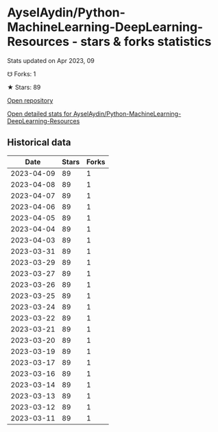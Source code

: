 # AyselAydin/Python-MachineLearning-DeepLearning-Resources - stars & forks statistics

Stats updated on Apr 2023, 09

☋ Forks: 1

★ Stars: 89

[Open repository](https://github.com/AyselAydin/Python-MachineLearning-DeepLearning-Resources)

[Open detailed stats for AyselAydin/Python-MachineLearning-DeepLearning-Resources](https://reviewgithub.com/rep/AyselAydin/Python-MachineLearning-DeepLearning-Resources)

## Historical data
| Date | Stars | Forks |
|------|-------|-------|
| 2023-04-09 | 89 | 1 | 
| 2023-04-08 | 89 | 1 | 
| 2023-04-07 | 89 | 1 | 
| 2023-04-06 | 89 | 1 | 
| 2023-04-05 | 89 | 1 | 
| 2023-04-04 | 89 | 1 | 
| 2023-04-03 | 89 | 1 | 
| 2023-03-31 | 89 | 1 | 
| 2023-03-29 | 89 | 1 | 
| 2023-03-27 | 89 | 1 | 
| 2023-03-26 | 89 | 1 | 
| 2023-03-25 | 89 | 1 | 
| 2023-03-24 | 89 | 1 | 
| 2023-03-22 | 89 | 1 | 
| 2023-03-21 | 89 | 1 | 
| 2023-03-20 | 89 | 1 | 
| 2023-03-19 | 89 | 1 | 
| 2023-03-17 | 89 | 1 | 
| 2023-03-16 | 89 | 1 | 
| 2023-03-14 | 89 | 1 | 
| 2023-03-13 | 89 | 1 | 
| 2023-03-12 | 89 | 1 | 
| 2023-03-11 | 89 | 1 | 

